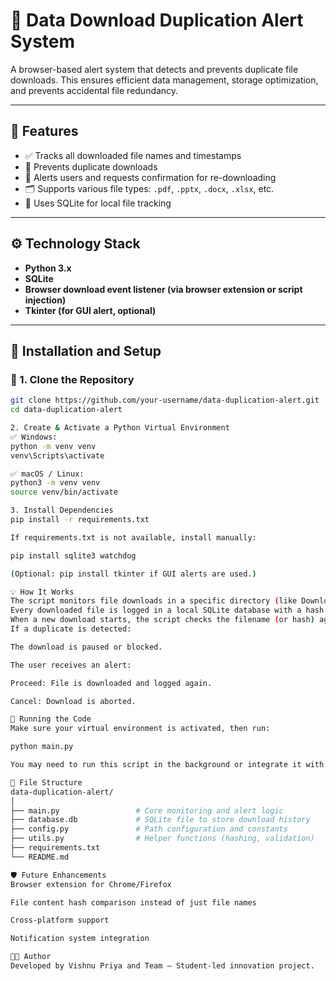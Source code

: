 # 🛑 Data Download Duplication Alert System

A browser-based alert system that detects and prevents duplicate file downloads. This ensures efficient data management, storage optimization, and prevents accidental file redundancy.

---

## 📌 Features

- ✅ Tracks all downloaded file names and timestamps  
- 🚫 Prevents duplicate downloads  
- 🔔 Alerts users and requests confirmation for re-downloading  
- 🗂️ Supports various file types: `.pdf`, `.pptx`, `.docx`, `.xlsx`, etc.  
- 💾 Uses SQLite for local file tracking  

---

## ⚙️ Technology Stack

- **Python 3.x**  
- **SQLite**  
- **Browser download event listener (via browser extension or script injection)**  
- **Tkinter (for GUI alert, optional)**  

---

## 🚀 Installation and Setup

### 🔹 1. Clone the Repository

```bash
git clone https://github.com/your-username/data-duplication-alert.git
cd data-duplication-alert

2. Create & Activate a Python Virtual Environment
✅ Windows:
python -m venv venv
venv\Scripts\activate

✅ macOS / Linux:
python3 -m venv venv
source venv/bin/activate

3. Install Dependencies
pip install -r requirements.txt

If requirements.txt is not available, install manually:

pip install sqlite3 watchdog

(Optional: pip install tkinter if GUI alerts are used.)

💡 How It Works
The script monitors file downloads in a specific directory (like Downloads/).
Every downloaded file is logged in a local SQLite database with a hash or name + timestamp.
When a new download starts, the script checks the filename (or hash) against the database.
If a duplicate is detected:

The download is paused or blocked.

The user receives an alert:

Proceed: File is downloaded and logged again.

Cancel: Download is aborted.

🧪 Running the Code
Make sure your virtual environment is activated, then run:

python main.py

You may need to run this script in the background or integrate it with a browser event handler.

📂 File Structure
data-duplication-alert/
│
├── main.py                 # Core monitoring and alert logic
├── database.db             # SQLite file to store download history
├── config.py               # Path configuration and constants
├── utils.py                # Helper functions (hashing, validation)
├── requirements.txt
└── README.md

🛡️ Future Enhancements
Browser extension for Chrome/Firefox

File content hash comparison instead of just file names

Cross-platform support

Notification system integration

👨‍💻 Author
Developed by Vishnu Priya and Team – Student-led innovation project.
